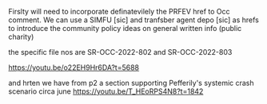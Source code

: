 Firslty will need to incorporate definatevilely the PRFEV href to Occ comment. We can use a SIMFU [sic] and tranfsber agent depo [sic] as hrefs to introduce the community policy  ideas on general written info (public charity)

the specific file nos are SR-OCC-2022-802 and SR-OCC-2022-803


https://youtu.be/o22EH9Hr6DA?t=5688

and hrten we have from p2 a section supporting Pefferily's systemic crash scenario circa june
https://youtu.be/T_HEoRPS4N8?t=1842
